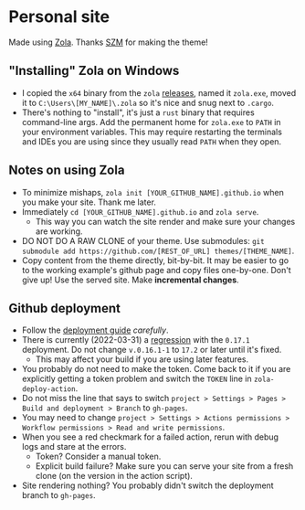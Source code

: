 # Personal site

Made using [Zola](https://www.getzola.org/).
Thanks [SZM](https://syedzayyan.com/) for making the theme!

## "Installing" Zola on Windows
- I copied the `x64` binary from the `zola` [releases](https://github.com/getzola/zola/releases), named it `zola.exe`, moved it to `C:\Users\[MY_NAME]\.zola` so it's nice and snug next to `.cargo`.
- There's nothing to "install", it's just a `rust` binary that requires command-line args. Add the permanent home for `zola.exe` to `PATH` in your environment variables. This may require restarting the terminals and IDEs you are using since they usually read `PATH` when they open.

## Notes on using Zola
- To minimize mishaps, `zola init [YOUR_GITHUB_NAME].github.io` when you make your site. Thank me later.
- Immediately `cd [YOUR_GITHUB_NAME].github.io` and `zola serve`.
  - This way you can watch the site render and make sure your changes are working.
- DO NOT DO A RAW CLONE of your theme. Use submodules: `git submodule add https://github.com/[REST_OF_URL] themes/[THEME_NAME]`.
- Copy content from the theme directly, bit-by-bit. It may be easier to go to the working example's github page and copy files one-by-one. Don't give up! Use the served site. Make **incremental changes**.

## Github deployment
- Follow the [deployment guide](https://www.getzola.org/documentation/deployment/github-pages/) *carefully*.
- There is currently (2022-03-31) a [regression](https://github.com/getzola/zola/issues/2150) with the `0.17.1` deployment. Do not change `v.0.16.1-1` to `17.2` or later until it's fixed.
  - This may affect your build if you are using later features.
- You probably do not need to make the token. Come back to it if you are explicitly getting a token problem and switch the `TOKEN` line in `zola-deploy-action`.
- Do not miss the line that says to switch `project > Settings > Pages > Build and deployment > Branch` to `gh-pages`.
- You may need to change `project > Settings > Actions permissions > Workflow permissions > Read and write permissions`.
- When you see a red checkmark for a failed action, rerun with debug logs and stare at the errors.
  - Token? Consider a manual token.
  - Explicit build failure? Make sure you can serve your site from a fresh clone (on the version in the action script).
- Site rendering nothing? You probably didn't switch the deployment branch to `gh-pages`.
